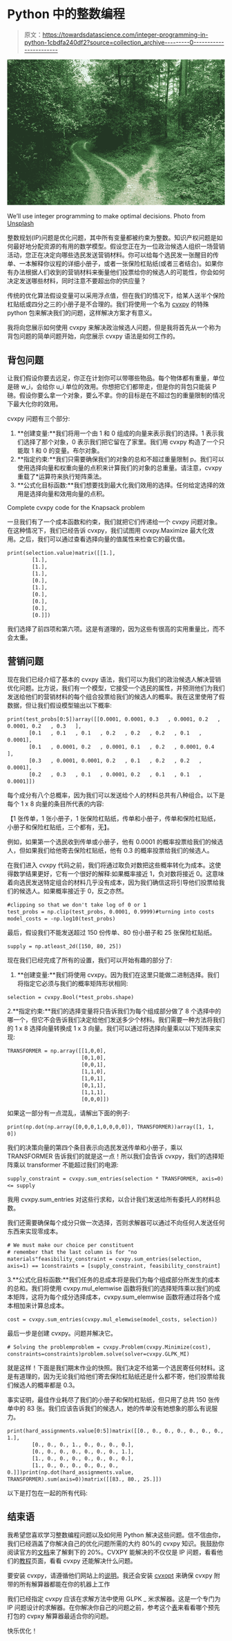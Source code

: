 # Python 中的整数编程

> 原文：<https://towardsdatascience.com/integer-programming-in-python-1cbdfa240df2?source=collection_archive---------0----------------------->

![](img/3843e623d4ca8c9b141d67c970cef175.png)

We’ll use integer programming to make optimal decisions. Photo from [Unsplash](https://unsplash.com/photos/u0vgcIOQG08)

整数规划(IP)问题是优化问题，其中所有变量都被约束为整数。知识产权问题是如何最好地分配资源的有用的数学模型。假设您正在为一位政治候选人组织一场营销活动，您正在决定向哪些选民发送营销材料。你可以给每个选民发一张醒目的传单、一本解释你议程的详细小册子，或者一张保险杠贴纸(或者三者结合)。如果你有办法根据人们收到的营销材料来衡量他们投票给你的候选人的可能性，你会如何决定发送哪些材料，同时注意不要超出你的供应量？

传统的优化算法假设变量可以采用浮点值，但在我们的情况下，给某人送半个保险杠贴纸或四分之三的小册子是不合理的。我们将使用一个名为 [cvxpy](http://www.cvxpy.org/en/latest/index.html) 的特殊 python 包来解决我们的问题，这样解决方案才有意义。

我将向您展示如何使用 cvxpy 来解决政治候选人问题，但是我将首先从一个称为背包问题的简单问题开始，向您展示 cvxpy 语法是如何工作的。

## 背包问题

让我们假设你要去远足，你正在计划你可以带哪些物品。每个物体都有重量，单位是磅 w_i，会给你 u_i 单位的效用。你想把它们都带走，但是你的背包只能装 P 磅。假设你要么拿一个对象，要么不拿。你的目标是在不超过包的重量限制的情况下最大化你的效用。

cvxpy 问题有三个部分:

1.  **创建变量:**我们将用一个由 1 和 0 组成的向量来表示我们的选择。1 表示我们选择了那个对象，0 表示我们把它留在了家里。我们用 cvxpy 构造了一个只能取 1 和 0 的变量。布尔对象。
2.  **指定约束:**我们只需要确保我们的对象的总和不超过重量限制 p。我们可以使用选择向量和权重向量的点积来计算我们的对象的总重量。请注意，cvxpy 重载了*运算符来执行矩阵乘法。
3.  **公式化目标函数:**我们想要找到最大化我们效用的选择。任何给定选择的效用是选择向量和效用向量的点积。

Complete cvxpy code for the Knapsack problem

一旦我们有了一个成本函数和约束，我们就把它们传递给一个 cvxpy 问题对象。在这种情况下，我们已经告诉 cvxpy，我们试图用 cvxpy.Maximize 最大化效用。之后，我们可以通过查看选择向量的值属性来检查它的最优值。

```
print(selection.value)matrix([[1.],
        [1.],
        [1.],
        [1.],
        [0.],
        [1.],
        [0.],
        [0.],
        [0.],
        [0.]])
```

我们选择了前四项和第六项。这是有道理的，因为这些有很高的实用重量比，而不会太重。

## 营销问题

现在我们已经介绍了基本的 cvxpy 语法，我们可以为我们的政治候选人解决营销优化问题。比方说，我们有一个模型，它接受一个选民的属性，并预测他们为我们发送给他们的营销材料的每个组合投票给我们的候选人的概率。我在这里使用了假数据，但让我们假设模型输出以下概率:

```
print(test_probs[0:5])array([[0.0001, 0.0001, 0.3   , 0.0001, 0.2   , 0.0001, 0.2   , 0.3   ],
       [0.1   , 0.1   , 0.1   , 0.2   , 0.2   , 0.2   , 0.1   , 0.0001],
       [0.1   , 0.0001, 0.2   , 0.0001, 0.1   , 0.2   , 0.0001, 0.4   ],
       [0.3   , 0.0001, 0.0001, 0.2   , 0.1   , 0.2   , 0.2   , 0.0001],
       [0.2   , 0.3   , 0.1   , 0.0001, 0.2   , 0.1   , 0.1   , 0.0001]])
```

每个成分有八个总概率，因为我们可以发送给个人的材料总共有八种组合。以下是每个 1 x 8 向量的条目所代表的内容:

【1 张传单，1 张小册子，1 张保险杠贴纸，传单和小册子，传单和保险杠贴纸，小册子和保险杠贴纸，三个都有，无】。

例如，如果第一个选民收到传单或小册子，他有 0.0001 的概率投票给我们的候选人，但如果我们给他寄去保险杠贴纸，他有 0.3 的概率投票给我们的候选人。

在我们进入 cvxpy 代码之前，我们将通过取负对数把这些概率转化为成本。这使得数学结果更好，它有一个很好的解释:如果概率接近 1，负对数将接近 0。这意味着向选民发送特定组合的材料几乎没有成本，因为我们确信这将引导他们投票给我们的候选人。如果概率接近于 0，反之亦然。

```
#clipping so that we don't take log of 0 or 1
test_probs = np.clip(test_probs, 0.0001, 0.9999)#turning into costs
model_costs = -np.log10(test_probs)
```

最后，假设我们不能发送超过 150 份传单、80 份小册子和 25 张保险杠贴纸。

```
supply = np.atleast_2d([150, 80, 25])
```

现在我们已经完成了所有的设置，我们可以开始有趣的部分了:

1.  **创建变量:**我们将使用 cvxpy。因为我们在这里只能做二进制选择。我们将指定它必须与我们的概率矩阵形状相同:

```
selection = cvxpy.Bool(*test_probs.shape)
```

2.**指定约束:**我们的选择变量将只告诉我们为每个组成部分做了 8 个选择中的哪一个，但它不会告诉我们决定给他们发送多少个材料。我们需要一种方法将我们的 1 x 8 选择向量转换成 1 x 3 向量。我们可以通过将选择向量乘以以下矩阵来实现:

```
TRANSFORMER = np.array([[1,0,0],
                        [0,1,0],
                        [0,0,1],
                        [1,1,0],
                        [1,0,1],
                        [0,1,1],
                        [1,1,1],
                        [0,0,0]])
```

如果这一部分有一点混乱，请解出下面的例子:

```
print(np.dot(np.array([0,0,0,1,0,0,0,0]), TRANSFORMER))array([1, 1, 0])
```

我们的决策向量的第四个条目表示向选民发送传单和小册子，乘以 TRANSFORMER 告诉我们的就是这一点！所以我们会告诉 cvxpy，我们的选择矩阵乘以 transformer 不能超过我们的电源:

```
supply_constraint = cvxpy.sum_entries(selection * TRANSFORMER, axis=0) <= supply
```

我用 cvxpy.sum_entries 对这些行求和，以合计我们发送给所有委托人的材料总数。

我们还需要确保每个成分只做一次选择，否则求解器可以通过不向任何人发送任何东西来实现零成本。

```
# We must make our choice per constituent
# remember that the last column is for "no materials"feasibility_constraint = cvxpy.sum_entries(selection, axis=1) == 1constraints = [supply_constraint, feasibility_constraint]
```

3.**公式化目标函数:**我们任务的总成本将是我们为每个组成部分所发生的成本的总和。我们将使用 cvxpy.mul_elemwise 函数将我们的选择矩阵乘以我们的成本矩阵，这将为每个成分选择成本，cvxpy.sum_elemwise 函数将通过将各个成本相加来计算总成本。

```
cost = cvxpy.sum_entries(cvxpy.mul_elemwise(model_costs, selection))
```

最后一步是创建 cvxpy。问题并解决它。

```
# Solving the problemproblem = cvxpy.Problem(cvxpy.Minimize(cost), constraints=constraints)problem.solve(solver=cvxpy.GLPK_MI)
```

就是这样！下面是我们期末作业的快照。我们决定不给第一个选民寄任何材料。这是有道理的，因为无论我们给他们寄去保险杠贴纸还是什么都不寄，他们投票给我们候选人的概率都是 0.3。

事实证明，最佳作业耗尽了我们的小册子和保险杠贴纸，但只用了总共 150 张传单中的 83 张。我们应该告诉我们的候选人，她的传单没有她想象的那么有说服力。

```
print(hard_assignments.value[0:5])matrix([[0., 0., 0., 0., 0., 0., 0., 1.],
        [0., 0., 0., 1., 0., 0., 0., 0.],
        [0., 0., 0., 0., 0., 0., 0., 1.],
        [1., 0., 0., 0., 0., 0., 0., 0.],
        [1., 0., 0., 0., 0., 0., 0., 0.]])print(np.dot(hard_assignments.value, TRANSFORMER).sum(axis=0))matrix([[83., 80., 25.]])
```

以下是打包在一起的所有代码:

## 结束语

我希望您喜欢学习整数编程问题以及如何用 Python 解决这些问题。信不信由你，我们已经涵盖了你解决自己的优化问题所需的大约 80%的 cvxpy 知识。我鼓励你阅读官方的[文档](http://www.cvxpy.org/en/latest/tutorial/functions/index.html)来了解剩下的 20%。CVXPY 能解决的不仅仅是 IP 问题，看看他们的[教程](http://www.cvxpy.org/en/latest/examples/index.html)页面，看看 cvxpy 还能解决什么问题。

要安装 cvxpy，请遵循他们网站上的[说明](http://www.cvxpy.org/en/latest/install/index.html)。我还会安装 [cvxopt](http://cvxopt.org/install/index.html) 来确保 cvxpy 附带的所有解算器都能在你的机器上工作

我们已经指定 cvxpy 应该在求解方法中使用 GLPK _ 米求解器。这是一个专门为 IP 问题设计的求解器。在你解决你自己的问题之前，参考这个[表](http://www.cvxpy.org/en/latest/tutorial/advanced/)来看看哪个预先打包的 cvpxy 解算器最适合你的问题。

快乐优化！